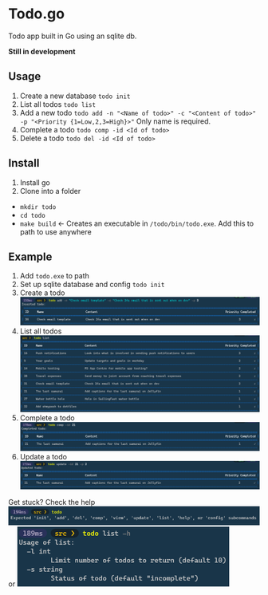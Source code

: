 # Todo.go

Todo app built in Go using an sqlite db.

**Still in development**

## Usage

1. Create a new database
  `todo init`
2. List all todos
  `todo list`
3. Add a new todo
  `todo add -n "<Name of todo>" -c "<Content of todo>" -p "<Priority {1=Low,2,3=High}>"`
  Only name is required.
4. Complete a todo
  `todo comp -id <Id of todo>`
5. Delete a todo
  `todo del -id <Id of todo>`
  
  
## Install

1. Install go
2. Clone into a folder
  * `mkdir todo`
  * `cd todo`  
  * `make build` <- Creates an executable in `/todo/bin/todo.exe`. Add this to path to use anywhere
  
## Example

1. Add `todo.exe` to path
2. Set up sqlite database and config `todo init`
3. Create a todo
![create todo](./Images/todo_add.png)
4. List all todos
![list all todos](./Images/todo_list.png)
5. Complete a todo
![Complete todo](./Images/completed_todo.png)
6. Update a todo
![Update todo](./Images/update_todo.png)

Get stuck? Check the help
![help](./Images/todo_help.png)
or 
![list help](./Images/list_help.png)

